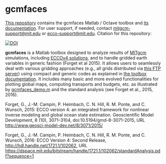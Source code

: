 # gcmfaces

[This repository][] contains the gcmfaces Matlab / Octave toolbox and [its documentation](http://gcmfaces.readthedocs.io/). For user support, if needed, contact <mitgcm-support@mit.edu> or <ecco-support@mit.edu>. Citation for this repository: 

[![DOI](https://zenodo.org/badge/62541910.svg)](https://zenodo.org/badge/latestdoi/62541910)

[This repository]: https://github.com/gaelforget/gcmfaces

**gcmfaces** is a Matlab toolbox designed to analyze results of [MITgcm](http://mitgcm.org/) simulations, including [ECCOv4 solutions](http://eccov4.readthedocs.io/), and to handle gridded earth variables in generic fashion (Forget et al 2015). It allows users to seamlessly deal with various gridding approaches (e.g., all grids distributed via [this FTP server](ftp://mit.ecco-group.org/ecco_for_las/version_4/grids/)) using compact and generic codes as explained in [the toolbox documentation](http://gcmfaces.readthedocs.io/). It includes many basic and more evolved functionalities for plotting global maps, computing transports and budgets, etc. as illustrated by [gcmfaces_demo.m](gcmfaces_demo.m) and the standard analysis (see Forget et al., 2015, 2016).  

Forget, G., J.-M. Campin, P. Heimbach, C. N. Hill, R. M. Ponte, and C. Wunsch, 2015: ECCO version 4: an integrated framework for nonlinear inverse modeling and global ocean state estimation. Geoscientific Model Development, 8 (10), 3071–3104, doi:10.5194/gmd-8-3071-2015, URL <http://www.geosci-model-dev.net/8/3071/2015/>

Forget, G., J.-M. Campin, P. Heimbach, C. N. Hill, R. M. Ponte, and C. Wunsch, 2016: ECCO Version 4: Second Release, http://hdl.handle.net/1721.1/102062, URL <https://dspace.mit.edu/bitstream/handle/1721.1/102062/standardAnalysis.pdf?sequence=1>

